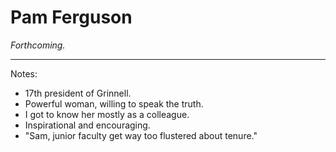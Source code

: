 Pam Ferguson
============

*Forthcoming.*

---

Notes:

* 17th president of Grinnell.
* Powerful woman, willing to speak the truth.
* I got to know her mostly as a colleague.
* Inspirational and encouraging.  
* "Sam, junior faculty get way too flustered about tenure."
